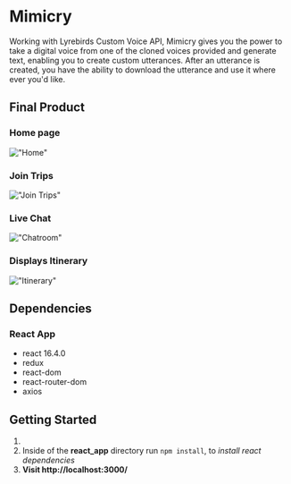 # Mimicry

Working with Lyrebirds Custom Voice API, Mimicry gives you the power to take a digital voice from one of the cloned voices provided and generate text, enabling you to create custom utterances. After an utterance is created, you have the ability to download the utterance and use it where ever you'd like.



## Final Product

### Home page
!["Home"](https://github.com/spierre95/chatty_duck/blob/master/docs/chatty-duck-home.png)

### Join Trips
!["Join Trips"](https://github.com/spierre95/chatty_duck/blob/master/docs/chatty-duck-trip.gif)

### Live Chat
!["Chatroom"](https://github.com/spierre95/chatty_duck/blob/master/docs/chatty-duck-chat.gif)

### Displays Itinerary
!["Itinerary"](https://github.com/spierre95/chatty_duck/blob/master/docs/chatty-duck-itinerary.png)

## Dependencies

### React App

  * react 16.4.0
  * redux
  * react-dom
  * react-router-dom
  * axios

## Getting Started

1.
1. Inside of the **react_app** directory run `npm install`, to *install react dependencies*
2. **Visit http://localhost:3000/**